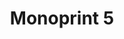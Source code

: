 ---
ee_id: '217'
site: '1'
type: '2'
long_id: 2008-016 Monoprint 5
url: 2008-016-monoprint-5
year: '2008'
medium: Unique three-color process silkscreen on custom watermarked paper
commission:
add_credit:
dims: 42 x 32 inches
pitch: "<p>​Poorly done C-M-Y silkscreens.</p>"
ps:
live_url:
related:
title: 'Monoprint 5 '
youtube:
imgs: "{filedir_1}Monoprint-5-2008-016-full-database-IH_1.jpg"
subheading:
year2: '2008'
download:
add_credits:
related_code:
! '':
layout: things-i-made
---